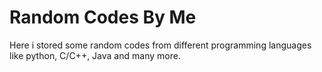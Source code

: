 # Random Codes By Me
Here i stored some random codes from different programming 
languages like python, C/C++, Java and many more.
